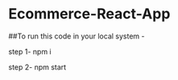# Ecommerce-React-App

##To run this code in your local system - 

step 1- npm i


step 2- npm start
